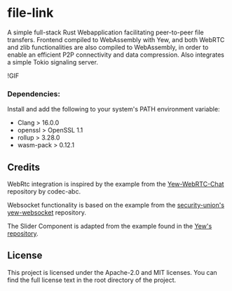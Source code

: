# file-link
A simple full-stack Rust Webapplication facilitating peer-to-peer file transfers. Frontend compiled to WebAssembly with Yew, and both WebRTC and zlib functionalities are also compiled to WebAssembly, in order to enable an efficient P2P connectivity and data compression. Also integrates a simple Tokio signaling server.

!GIF

### Dependencies:
Install and add the following to your system's PATH environment variable:
- Clang > 16.0.0
- openssl > OpenSSL 1.1
- rollup > 3.28.0
- wasm-pack > 0.12.1

## Credits
WebRtc integration is inspired by the example from the [Yew-WebRTC-Chat](https://github.com/codec-abc/Yew-WebRTC-Chat/blob/master/src/chat/web_rtc_manager.rs) repository by codec-abc.

Websocket functionality is based on the example from the [security-union's yew-websocket](https://github.com/security-union/yew-websocket/blob/master/src/websocket.rs)  repository.

The Slider Component is adapted from the example found in the [Yew's repository](https://github.com/yewstack/yew/blob/master/examples/boids/src/slider.rs).

## License
This project is licensed under the Apache-2.0 and MIT licenses. You can find the full license text in the root directory of the project.

